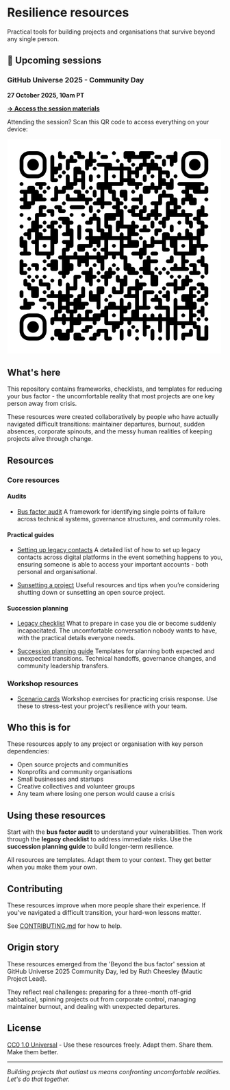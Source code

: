 # Resilience resources

Practical tools for building projects and organisations that survive beyond any single person.

## 🎯 Upcoming sessions

### GitHub Universe 2025 - Community Day
**27 October 2025, 10am PT**

**[→ Access the session materials](sessions/github-universe-2025.md)**

Attending the session? Scan this QR code to access everything on your device:

![Session QR Code](sessions/images/github-universe-2025-qr.png)

## What's here

This repository contains frameworks, checklists, and templates for reducing your bus factor - the uncomfortable reality that most projects are one key person away from crisis.

These resources were created collaboratively by people who have actually navigated difficult transitions: maintainer departures, burnout, sudden absences, corporate spinouts, and the messy human realities of keeping projects alive through change.

## Resources

### Core resources

#### Audits

- [Bus factor audit](resources/bus-factor-audit.md)
A framework for identifying single points of failure across technical systems, governance structures, and community roles.

#### Practical guides

- [Setting up legacy contacts](resources/set-up-legacy-contacts.md)
A detailed list of how to set up legacy contacts across digital platforms in the event something happens to you, ensuring someone is able to access your important accounts - both personal and organisational.

- [Sunsetting a project](resources/sunsetting-a-project.md)
Useful resources and tips when you’re considering shutting down or sunsetting an open source project.

#### Succession planning

- [Legacy checklist](resources/legacy-checklist.md)
What to prepare in case you die or become suddenly incapacitated. The uncomfortable conversation nobody wants to have, with the practical details everyone needs.

- [Succession planning guide](resources/succession-planning-guide.md)
Templates for planning both expected and unexpected transitions. Technical handoffs, governance changes, and community leadership transfers.

### Workshop resources

- [Scenario cards](resources/scenario-cards.md)
Workshop exercises for practicing crisis response. Use these to stress-test your project's resilience with your team.

## Who this is for

These resources apply to any project or organisation with key person dependencies:

* Open source projects and communities
* Nonprofits and community organisations
* Small businesses and startups
* Creative collectives and volunteer groups
* Any team where losing one person would cause a crisis

## Using these resources

Start with the **bus factor audit** to understand your vulnerabilities. Then work through the **legacy checklist** to address immediate risks. Use the **succession planning guide** to build longer-term resilience.

All resources are templates. Adapt them to your context. They get better when you make them your own.

## Contributing

These resources improve when more people share their experience. If you've navigated a difficult transition, your hard-won lessons matter.

See [CONTRIBUTING.md](CONTRIBUTING.md) for how to help.

## Origin story

These resources emerged from the 'Beyond the bus factor' session at GitHub Universe 2025 Community Day, led by Ruth Cheesley (Mautic Project Lead).

They reflect real challenges: preparing for a three-month off-grid sabbatical, spinning projects out from corporate control, managing maintainer burnout, and dealing with unexpected departures.

## License

[CC0 1.0 Universal](LICENSE) - Use these resources freely. Adapt them. Share them. Make them better.

---

*Building projects that outlast us means confronting uncomfortable realities. Let's do that together.*
